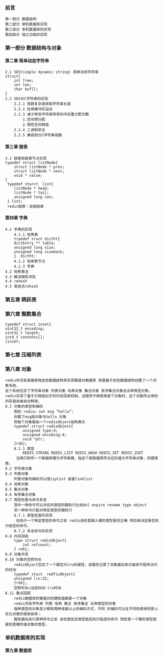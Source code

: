 ### 前言
    第一部分 数据结构
    第二部分 单机数据库实现
    第三部分 多机数据库的实现
    第四部分 独立功能的实现
    
### 第一部分 数据结构与对象
#### 第二章 简单动态字符串
    2.1 SDS(simple dynamic string) 简单动态字符串
    struct{
        int free;
        int len;
        char buf[];
    }
    2.2 SDS与C字符串的区别
        2.2.1 常数复杂度获取字符串长度
        2.2.2 杜绝缓冲区溢出
        2.2.3 减少修改字符串带来的内存重分配次数
            1.空间预分配
            2.惰性空间释放
        2.2.4 二进制安全
        2.2.5 兼容部分C字符串函数
#### 第三章 链表
    3.1 链表和链表节点实现
    typedef struct listNode{
        struct listNode * prev;
        struct lsitNode * next;
        void * value;
    }        
     typedef sturct  list{
        listNode * head;
        listNode * tail;
        unsigned long len;
     } list;  
     redis链表：双端链表
#### 第四章 字典
    4.1 字典的实现
        4.1.1 哈希表
        trpedef sruct dictht{
        dictEntry ** table;
        unsigned long size;
        unsigned long sizemask;
        }  dictht;   
        4.1.2 哈希表节点
        4.1.3 字典
    4.2 哈希算法
    4.3 解决随机冲突
    4.4 rehash
    4.5 渐进式rehash
### 第五章 跳跃表
### 第六章 整数集合
    typedef struct inset{
    uint32_t encoding;
    uint32_t length;
    int8_t contents[];
    }inset;
### 第七章 压缩列表
### 第八章 对象
    redis并没有直接使用这些数据结构来实现键值对数据库 而是基于这些数据结构创建了一个对象系统，
    这个系统包含了字符串对象 列表对象 哈希对象 集合对象 有序集合对象这五种类型对象，
    redis实现了基于引用就似乎的内存回收机制，当程序不再使用某个对象时，这个对象所占用的内存就会被自动释放。
    8.1 对象的类型和编码
        例如 redis> set msg “hello”;
        创建了msg独对象与hello 对象
        而每个对象都由一个redisObject结构表示
        typedef struct redisObject{
            unsigned type:4;
            unsigned encoding:4;
            void *ptr;
        }robj;
        8.1.1 类型
            REDIS_STRING REDIS_LIST REDIS_HASH REDIS_SET REDIS_ZSET
         当我们称呼一个数据库键为字符串键，指这个是数据库所对应的值为字符串对象，同理类推，
    8.2 字符串对象
    8.3 列表对象
        列表对象的编码可以使ziplist 或者linklist
    8.4 哈希对象
    8.5 集合对象
    8.6 有序集合对象
    8.7 类型检查与命令多态
        其中一种命令可以对任何类型的键执行比如del expire rename type object
        另一种命令只能对特定类型的键执行
        8.7.1 类型检查的实现
         在执行一个特定类型的命令之前 redis会检查输入键的类型是否正确 然后再决定是否执行给定的命令。
        8.7.2 多态命令的实现
    8.8 内存回收
        type struct redisObject{
            int refcount;
        } robj;
    8.9 对象共享
    8.10 对象的空转时长
        redisObject包含了一个属性为lru的属性，该属性记录了对象最后依次被命令程序访问的时间
        typedef stuct  redfisObject{
        unsigned lru:22;
        }robj;
        空转时长=当前时间-lru时间
    8.11 重点回顾
        redis数据库的键值对的键和值都是一个对象
        redis共有字符串 列表 哈希 集合 有序集合 五种类型的对象 
        每种类型的对象至少都有两种或者以上的编码方式，不同 的编码可以在不同的使用场景上优化对象的使用效率；
        服务器在执行某种命令之前 会检查给定类型能否执行指定的命令 而检查一个键的类型就是检查键的值对象的类型。
### 单机数据库的实现
#### 第九章 数据库        
       
        
                
         
                        
                        
            
                
        
            